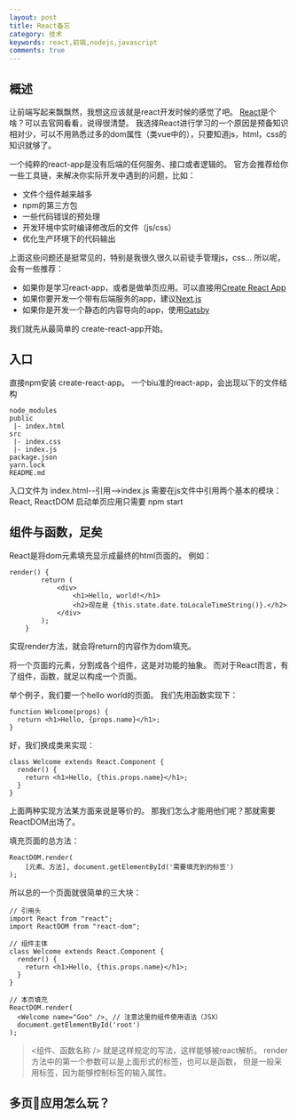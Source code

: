 ```yaml
---
layout: post
title: React备忘
category: 技术
keywords: react,前端,nodejs,javascript
comments: true
---
```


## 概述
让前端写起来飘飘然，我想这应该就是react开发时候的感觉了吧。
[React](https://reactjs.org)是个啥？可以去官网看看，说得很清楚。
我选择React进行学习的一个原因是预备知识相对少，可以不用熟悉过多的dom属性（类vue中的），只要知道js，html，css的知识就够了。

一个纯粹的react-app是没有后端的任何服务、接口或者逻辑的。
官方会推荐给你一些工具链，来解决你实际开发中遇到的问题，比如：
- 文件个组件越来越多
- npm的第三方包
- 一些代码错误的预处理
- 开发环境中实时编译修改后的文件（js/css）
- 优化生产环境下的代码输出

上面这些问题还是挺常见的，特别是我很久很久以前徒手管理js，css...
所以呢，会有一些推荐：
- 如果你是学习react-app，或者是做单页应用。可以直接用[Create React App](https://reactjs.org/docs/create-a-new-react-app.html#create-react-app)
- 如果你要开发一个带有后端服务的app，建议[Next.js](https://reactjs.org/docs/create-a-new-react-app.html#nextjs)
- 如果你是开发一个静态的内容导向的app，使用[Gatsby](https://reactjs.org/docs/create-a-new-react-app.html#gatsby)

我们就先从最简单的 create-react-app开始。

## 入口
直接npm安装 create-react-app。
一个biu准的react-app，会出现以下的文件结构
```
node_modules
public
 |- index.html
src
 |- index.css
 |- index.js
package.json
yarn.lock
README.md
```

入口文件为 index.html--引用-->index.js
需要在js文件中引用两个基本的模块：React, ReactDOM
启动单页应用只需要 npm start

## 组件与函数，足矣
React是将dom元素填充显示成最终的html页面的。
例如：
```
render() {
        return (
            <div>
                <h1>Hello, world!</h1>
                <h2>现在是 {this.state.date.toLocaleTimeString()}.</h2>
            </div>
        );
    }
```
实现render方法，就会将return的内容作为dom填充。

将一个页面的元素，分割成各个组件，这是对功能的抽象。
而对于React而言，有了组件，函数，就足以构成一个页面。

举个例子，我们要一个hello world的页面。
我们先用函数实现下：
```
function Welcome(props) {
  return <h1>Hello, {props.name}</h1>;
}
```
好，我们换成类来实现：
```
class Welcome extends React.Component {
  render() {
    return <h1>Hello, {this.props.name}</h1>;
  }
}
```
上面两种实现方法某方面来说是等价的。
那我们怎么才能用他们呢？那就需要ReactDOM出场了。

填充页面的总方法：
```
ReactDOM.render(
    [元素、方法], document.getElementById('需要填充到的标签')
);
```

所以总的一个页面就很简单的三大块：
```
// 引用头
import React from "react";
import ReactDOM from "react-dom";

// 组件主体
class Welcome extends React.Component {
  render() {
    return <h1>Hello, {this.props.name}</h1>;
  }
}

// 本页填充
ReactDOM.render(
  <Welcome name="Goo" />, // 注意这里的组件使用语法（JSX）
  document.getElementById('root')
);
```

> <组件、函数名称 />
就是这样规定的写法，这样能够被react解析。
render方法中的第一个参数可以是上面形式的标签，也可以是函数，
但是一般采用标签，因为能够控制标签的输入属性。

## 多页应用怎么玩？